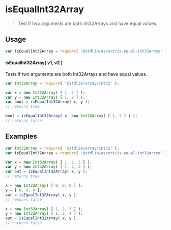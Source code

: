 <!--

@license Apache-2.0

Copyright (c) 2025 The Stdlib Authors.

Licensed under the Apache License, Version 2.0 (the "License");
you may not use this file except in compliance with the License.
You may obtain a copy of the License at

   http://www.apache.org/licenses/LICENSE-2.0

Unless required by applicable law or agreed to in writing, software
distributed under the License is distributed on an "AS IS" BASIS,
WITHOUT WARRANTIES OR CONDITIONS OF ANY KIND, either express or implied.
See the License for the specific language governing permissions and
limitations under the License.

-->

# isEqualInt32Array

> Test if two arguments are both Int32Arrays and have equal values.

<section class="usage">

## Usage

```javascript
var isEqualInt32Array = require( '@stdlib/assert/is-equal-int32array' );
```

#### isEqualInt32Array( v1, v2 )

Tests if two arguments are both Int32Arrays and have equal values.

```javascript
var Int32Array = require( '@stdlib/array/int32' );

var x = new Int32Array( [ 1, 2 ] );
var y = new Int32Array( [ 1, 2 ] );
var bool = isEqualInt32Array( x, y );
// returns true

bool = isEqualInt32Array( x, new Int32Array( [ 1, 3 ] ) );
// returns false
```

</section>

<!-- /.usage -->

<section class="notes">

</section>

<!-- /.notes -->

<section class="examples">

## Examples

<!-- eslint no-undef: "error" -->

```javascript
var Int32Array = require( '@stdlib/array/int32' );
var isEqualInt32Array = require( '@stdlib/assert/is-equal-int32array' );

var x = new Int32Array( [ 1, 2, 3 ] );
var y = new Int32Array( [ 1, 2, 3 ] );
var out = isEqualInt32Array( x, y );
// returns true

x = new Int32Array( [ 0, 0, 0 ] );
y = [ 0, 0, 0 ];
out = isEqualInt32Array( x, y );
// returns false

x = new Int32Array( [ 1, 2, 3 ] );
y = new Int32Array( [ 1, 2, 4 ] );
out = isEqualInt32Array( x, y );
// returns false
```

</section>

<!-- /.examples -->

<!-- Section for related `stdlib` packages. Do not manually edit this section, as it is automatically populated. -->

<section class="related">

</section>

<!-- /.related -->

<!-- Section for all links. Make sure to keep an empty line after the `section` element and another before the `/section` close. -->

<section class="links">

</section>

<!-- /.links -->
